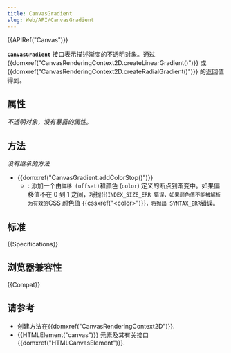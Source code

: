 ```yaml
---
title: CanvasGradient
slug: Web/API/CanvasGradient
---
```


{{APIRef("Canvas")}}

**`CanvasGradient`** 接口表示描述渐变的不透明对象。通过 {{domxref("CanvasRenderingContext2D.createLinearGradient()")}} 或 {{domxref("CanvasRenderingContext2D.createRadialGradient()")}} 的返回值得到。

## 属性

_不透明对象，没有暴露的属性。_

## 方法

_没有继承的方法_

- {{domxref("CanvasGradient.addColorStop()")}}
  - : 添加一个由`偏移 (offset)`和颜色 (`color`) 定义的断点到渐变中。如果偏移值不在 0 到 1 之间，将抛出`INDEX_SIZE_ERR 错误，如果颜色值不能被解析为有效的`CSS 颜色值 {{cssxref("&lt;color&gt;")}}`，将抛出 SYNTAX_ERR`错误。

## 标准

{{Specifications}}

## 浏览器兼容性

{{Compat}}

## 请参考

- 创建方法在{{domxref("CanvasRenderingContext2D")}}.
- {{HTMLElement("canvas")}} 元素及其有关接口{{domxref("HTMLCanvasElement")}}.
